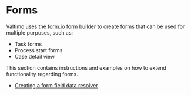 # Forms

Valtimo uses the [form.io](https://www.form.io/) form builder to create forms that can be used for multiple purposes, such as:
- Task forms
- Process start forms
- Case detail view

This section contains instructions and examples on how to extend functionality regarding forms.

* [Creating a form field data resolver](creating-form-field-data-resolver.md)
